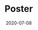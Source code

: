 ---
collection: talks
date: 2020-07-08
title: "Poster"
venue: "FUSION 2020 - Conference on Information Fusion"
#location: "A Coruña, Spain"
paperurl: 'https://sarapv.github.io/files/paper/perez2020nested.pdf'
# slidesurl: 'http://sarapv.github.io/files/slides/mcm2025.pdf'
videourl: 'https://www.youtube.com/watch?v=GzMjUOqyOIk'
# abstract: 
---
